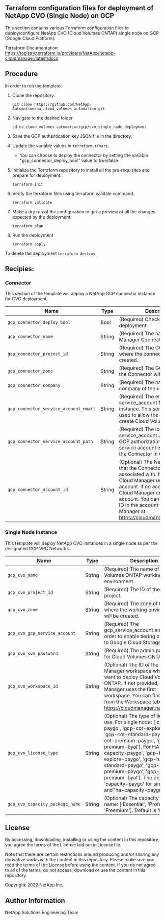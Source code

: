 ## Terraform configuration files for deployment of NetApp CVO (Single Node) on GCP
This section contains various Terraform configuration files to deploy/configure NetApp CVO (Cloud Volumes ONTAP) single node on GCP (Google Cloud Platform).

Terraform Documentation: https://registry.terraform.io/providers/NetApp/netapp-cloudmanager/latest/docs

## Procedure
In order to run the template:
1. Clone the repository.
    ```
    git clone https://github.com/NetApp-Automation/na_cloud_volumes_automation.git
    ```
2. Navigate to the desired folder
    ```
    cd na_cloud_volumes_automation/gcp/cvo_single_node_deployment
    ```
3. Save the GCP authentication key JSON file in the directory.
    
4. Update the variable values in ```terraform.tfvars```. 
      + You can choose to deploy the connector by setting the variable "gcp_connector_deploy_bool" value to true/false.

5. Initialize the Terraform repository to install all the pre-requisites and prepare for deployment.
    ```
    terraform init
    ```
6. Verify the terraform files using terraform validate command.
    ```
    terraform validate
    ```
7. Make a dry run of the configuration to get a preview of all the changes expected by the deployment.
    ```
    terraform plan
    ```
8. Run the deployment
    ```
    terraform apply
    ```

To delete the deployment
    ```
    terraform destroy
    ```

## Recipies:

### Connector  
This section of the template will deploy a NetApp GCP connector instance for CVO deployment.

| Name | Type | Description |
| --- | --- | --- |
| `gcp_connector_deploy_bool ` | Bool | (Required) Check for Connector deployment.  |
| `gcp_connector_name` | String | (Required) The name of the Cloud Manager Connector. |
| `gcp_connector_project_id` | String | (Required) The GCP project_id where the connector will be created. |
| `gcp_connector_zone` | String | (Required) The GCP zone where the Connector will be created. |
| `gcp_connector_company` | String | (Required) The name of the company of the user. |
| `gcp_connector_service_account_email` | String | (Required) The email of the service_account for the connector instance. This service account is used to allow the Connector to create Cloud Volume ONTAP. |
| `gcp_connector_service_account_path` | String | (Required) The local path of the service_account JSON file for GCP authorization purposes. This service account is used to create the Connector in GCP.  |
| `gcp_connector_account_id` | String | (Optional) The NetApp account ID that the Connector will be associated with. If not provided, Cloud Manager uses the first account. If no account exists, Cloud Manager creates a new account. You can find the account ID in the account tab of Cloud Manager at https://cloudmanager.netapp.com. |

### Single Node Instance
This template will deploy NetApp CVO instances in a single node as per the designated GCP VPC Networks. 

| Name | Type | Description |
| --- | --- | --- |
| `gcp_cvo_name ` | String | (Required) The name of the Cloud Volumes ONTAP working environment. |
| `gcp_cvo_project_id` | String | (Required) The ID of the GCP project. |
| `gcp_cvo_zone` | String | (Required) The zone of the region where the working environment will be created. |
| `gcp_cvo_gcp_service_account` | String | (Required) The gcp_service_account email in order to enable tiering of cold data to Google Cloud Storage. |
| `gcp_cvo_svm_password` | String | (Required) The admin password for Cloud Volumes ONTAP. |
| `gcp_cvo_workspace_id` | String | (Optional) The ID of the Cloud Manager workspace where you want to deploy Cloud Volumes ONTAP. If not provided, Cloud Manager uses the first workspace. You can find the ID from the Workspace tab on https://cloudmanager.netapp.com. |
| `gcp_cvo_license_type` | String | (Optional) The type of license to use. For single node: ['capacity-paygo', 'gcp-cot-explore-paygo', 'gcp-cot-standard-paygo', 'gcp-cot-premium-paygo', 'gcp-cot-premium-byol'], For HA: ['ha-capacity-paygo', 'gcp-ha-cot-explore-paygo', 'gcp-ha-cot-standard-paygo', 'gcp-ha-cot-premium-paygo', 'gcp-ha-cot-premium-byol']. The default is 'capacity-paygo' for single node, and 'ha-capacity-paygo'for HA. |
| `gcp_cvo_capacity_package_name` | String | (Optional) The capacity package name: ['Essential', 'Professional', 'Freemium']. Default is 'Essential'. |

## License
By accessing, downloading, installing or using the content in this repository, you agree the terms of the License laid out in License file.

Note that there are certain restrictions around producing and/or sharing any derivative works with the content in this repository. Please make sure you read the terms of the License before using the content. If you do not agree to all of the terms, do not access, download or use the content in this repository.

Copyright: 2022 NetApp Inc.  

## Author Information
NetApp Solutions Engineering Team
